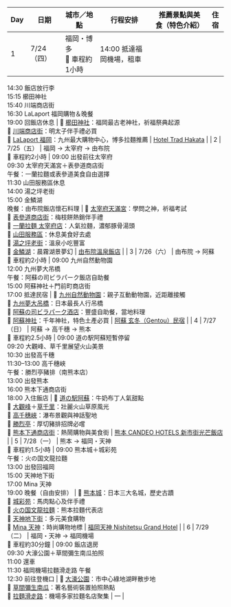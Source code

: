 | Day | 日期 | 城市／地點 | 行程安排 | 推薦景點與美食（特色介紹） | 住宿 |
|-----|------|------------|-----------|---------------------------|------|
| 1 | 7/24（四） | 福岡・博多<br>🚗 車程約1小時 | 14:00 抵達福岡機場，租車  
14:30 飯店放行李  
15:15 櫛田神社  
15:40 川端商店街  
16:30 LaLaport 福岡購物＆晚餐  
19:00 回飯店休息 | 🌸 [櫛田神社](https://goo.gl/maps/4bZnRjqmV7YbHtvE6)：福岡最古老神社，祈福祭典起源  
🌸 [川端商店街](https://goo.gl/maps/Vd6dXoiPpCzxCX4B8)：明太子伴手禮必買  
🌸 [LaLaport 福岡](https://goo.gl/maps/EZdp3uYqRXmBRrFEA)：九州最大購物中心，博多拉麵推薦 | [Hotel Trad Hakata](https://goo.gl/maps/Wr6dwXJiyxEj1pmG7) |
| 2 | 7/25（五） | 福岡 → 太宰府 → 由布院<br>🚗 車程約2小時 | 09:00 出發前往太宰府  
09:30 太宰府天滿宮＋表參道商店街  
午餐：一蘭拉麵或表參道美食自由選擇  
11:30 山田服務區休息  
14:00 湯之坪老街  
15:00 金鱗湖  
晚餐：由布院飯店懷石料理 | 🌸 [太宰府天滿宮](https://goo.gl/maps/GjYuWc3qQnSDucy49)：學問之神，祈福考試  
🌸 [表參道商店街](https://goo.gl/maps/46N3iK3n3BjjTkZJ8)：梅枝餅熱銷伴手禮  
🌸 [一蘭拉麵 太宰府店](https://goo.gl/maps/HLgZqJ7D6UucSvzB8)：人氣拉麵，濃郁豚骨湯頭  
🌸 [山田服務區](https://goo.gl/maps/9DzLzV5Wk6v42gFk8)：休息美食好去處  
🌸 [湯之坪老街](https://goo.gl/maps/KKj5R8q9D3S7gNGh6)：溫泉小吃豐富  
🌸 [金鱗湖](https://goo.gl/maps/j5Hkj76uP59EY6Ke9)：晨霧湖景夢幻 | [由布院溫泉飯店](https://goo.gl/maps/JkyuBByKgXb52hMZA) |
| 3 | 7/26（六） | 由布院 → 阿蘇<br>🚗 車程約2小時 | 09:00 九州自然動物園  
12:00 九州夢大吊橋  
午餐：阿蘇の司ビラパーク飯店自助餐  
15:00 阿蘇神社＋門前町商店街  
17:00 抵達民宿 | 🌸 [九州自然動物園](https://goo.gl/maps/5PPEaB6kn41PCCsn9)：親子互動動物園，近距離接觸  
🌸 [九州夢大吊橋](https://goo.gl/maps/wnqYdtjK1Y2Sx5jq6)：日本最長人行吊橋  
🌸 [阿蘇の司ビラパーク酒店](https://goo.gl/maps/8ahWbTfWPdPs5K4B6)：豐盛自助餐，當地料理  
🌸 [阿蘇神社](https://goo.gl/maps/7t5dPwn3MjqMibB66)：千年神社，特色土產必買 | [阿蘇 玄冬（Gentou）民宿](https://goo.gl/maps/cMWFo8nBoZJqzMDT8) |
| 4 | 7/27（日） | 阿蘇 → 高千穗 → 熊本<br>🚗 車程約2.5小時 | 09:00 道の駅阿蘇短暫停留  
09:20 大觀峰、草千里展望火山美景  
10:30 出發高千穗  
11:30–13:00 高千穗峽  
午餐：勝烈亭豬排（南熊本店）  
13:00 出發熊本  
16:00 熊本下通商店街  
18:00 入住飯店 | 🌸 [道の駅阿蘇](https://goo.gl/maps/DEQdXccFhErjXoAz7)：牛奶布丁人氣甜點  
🌸 [大觀峰](https://goo.gl/maps/VwvNcMkSHusLgUZ46)＋[草千里](https://goo.gl/maps/mQkwQpo9y6mwTjcG9)：壯麗火山草原風光  
🌸 [高千穗峽](https://goo.gl/maps/K4Noxhj8thqbVVtF7)：瀑布景觀與神話聖地  
🌸 [勝烈亭](https://goo.gl/maps/ySyveR7gpkMhx4ht9)：厚切豬排招牌必嚐  
🌸 [熊本下通商店街](https://goo.gl/maps/UywG7UQxkRWpkVJT7)：熱鬧購物與美食街 | [熊本 CANDEO HOTELS 新市街光芒飯店](https://goo.gl/maps/qk6jAnfzJDCkM6kv9) |
| 5 | 7/28（一） | 熊本 → 福岡・天神<br>🚗 車程約1.5小時 | 09:00 熊本城＋城彩苑  
午餐：火の国文龍拉麵  
13:00 出發回福岡  
15:00 天神地下街  
17:00 Mina 天神  
19:00 晚餐（自由安排） | 🌸 [熊本城](https://goo.gl/maps/2oj92U2tNKLoUR9y9)：日本三大名城，歷史古蹟  
🌸 [城彩苑](https://goo.gl/maps/68oh7XFoZ6dD5QKr9)：馬肉點心及伴手禮  
🌸 [火の国文龍拉麵](https://goo.gl/maps/xKpmsHuHRTwzS2Gy9)：熊本拉麵代表店  
🌸 [天神地下街](https://goo.gl/maps/BZ3t8Gz7L6V7QXsG7)：多元美食購物  
🌸 [Mina 天神](https://goo.gl/maps/NZFLXxTsyw41nDaZ9)：時尚購物地標 | [福岡天神 Nishitetsu Grand Hotel](https://goo.gl/maps/yBh7utTq25pyPTGk9) |
| 6 | 7/29（二） | 福岡・天神 → 福岡機場<br>🚗 車程約30分鐘 | 09:00 飯店退房  
09:30 大濠公園＋草間彌生南瓜拍照  
11:00 還車  
11:30 福岡機場拉麵滑走路 午餐  
12:30 前往登機口 | 🌸 [大濠公園](https://goo.gl/maps/f4DQpMoZXTNQzw6E6)：市中心綠地湖畔散步地  
🌸 [草間彌生南瓜](https://goo.gl/maps/AnzGpJpQezydA1tJA)：著名藝術裝置拍照熱點  
🌸 [拉麵滑走路](https://goo.gl/maps/3eq83zWZ9EJXU5Qk9)：機場多家拉麵名店聚集 | — |